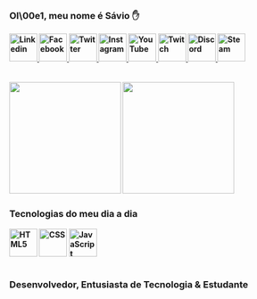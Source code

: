 ### Ol\00e1, meu nome é <b>Sávio<b> ✋

<div style="display: inline block"> 
<a href="https://www.linkedin.com/in/saviodeveloper/"> <img height="50" width="50" alt="Linkedin" src=""> </a>
<a href="https://facebook.com/saviodeveloper"> <img height="50" width="50" alt="Facebook" src=""> </a>
<a href="https://twitter.com/saviodeveloper"> <img height="50" width="50" alt="Twitter" src=""> </a>
<a href="https://instagram.com/saviodeveloper"> <img height="50" width="50" alt="Instagram" src=""> </a>
<a href="https://www.youtube.com/@saviodeveloper2634/featured"> <img height="50" width="50" alt="YouTube" src="https://i.pinimg.com/originals/e5/23/0f/e5230f11592baba39741f0affcab5967.jpg"> </a>
<a href="https://twitch.com/saviodeveloper"> <img height="50" width="50" alt="Twitch" src="https://i.pinimg.com/originals/3b/1a/c3/3b1ac3a9b4edd613465cec70dfc77b81.jpg"> </a>
<a href="https://www.youtube.com/@saviodeveloper2634/featured"> <img height="50" width="50" alt="Discord" src=""> </a>
<a href="https://steamcommunity.com/id/saviodeveloper/"> <img height="50" width="50" alt="Steam" src=""> </a>
</div> <br/> <br/>

<div style="display: inline block">
<img height="200" src="https://github-readme-stats.vercel.app/api?username=anuraghazra&show_icons=true&theme=radical" />
<img height="200" src="" />
  
### Tecnologias do meu dia a dia
<div style="display: inline block">
  <img height="50" width="50" align="center" alt="HTML5" src="https://cdn.jsdelivr.net/gh/devicons/devicon/icons/html5/html5-original.svg" />
  <img height="50" width="50" align="center" alt="CSS" src="https://cdn.jsdelivr.net/gh/devicons/devicon/icons/css3/css3-original.svg" />
  <img height="50" width="50" align="center" alt="JavaScript" src="https://cdn.jsdelivr.net/gh/devicons/devicon/icons/javascript/javascript-original.svg" />
</div> <br/>

### Desenvolvedor, Entusiasta de Tecnologia & Estudante
